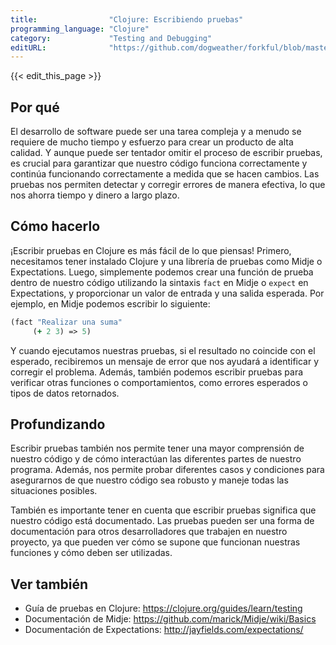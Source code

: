 ```yaml
---
title:                "Clojure: Escribiendo pruebas"
programming_language: "Clojure"
category:             "Testing and Debugging"
editURL:              "https://github.com/dogweather/forkful/blob/master/content/es/clojure/writing-tests.md"
---
```


{{< edit_this_page >}}

## Por qué

El desarrollo de software puede ser una tarea compleja y a menudo se requiere de mucho tiempo y esfuerzo para crear un producto de alta calidad. Y aunque puede ser tentador omitir el proceso de escribir pruebas, es crucial para garantizar que nuestro código funciona correctamente y continúa funcionando correctamente a medida que se hacen cambios. Las pruebas nos permiten detectar y corregir errores de manera efectiva, lo que nos ahorra tiempo y dinero a largo plazo.

## Cómo hacerlo

¡Escribir pruebas en Clojure es más fácil de lo que piensas! Primero, necesitamos tener instalado Clojure y una librería de pruebas como Midje o Expectations. Luego, simplemente podemos crear una función de prueba dentro de nuestro código utilizando la sintaxis `fact` en Midje o `expect` en Expectations, y proporcionar un valor de entrada y una salida esperada. Por ejemplo, en Midje podemos escribir lo siguiente:

```Clojure
(fact "Realizar una suma"
     (+ 2 3) => 5)
```

Y cuando ejecutamos nuestras pruebas, si el resultado no coincide con el esperado, recibiremos un mensaje de error que nos ayudará a identificar y corregir el problema. Además, también podemos escribir pruebas para verificar otras funciones o comportamientos, como errores esperados o tipos de datos retornados.

## Profundizando

Escribir pruebas también nos permite tener una mayor comprensión de nuestro código y de cómo interactúan las diferentes partes de nuestro programa. Además, nos permite probar diferentes casos y condiciones para asegurarnos de que nuestro código sea robusto y maneje todas las situaciones posibles.

También es importante tener en cuenta que escribir pruebas significa que nuestro código está documentado. Las pruebas pueden ser una forma de documentación para otros desarrolladores que trabajen en nuestro proyecto, ya que pueden ver cómo se supone que funcionan nuestras funciones y cómo deben ser utilizadas.

## Ver también

- Guía de pruebas en Clojure: https://clojure.org/guides/learn/testing
- Documentación de Midje: https://github.com/marick/Midje/wiki/Basics 
- Documentación de Expectations: http://jayfields.com/expectations/